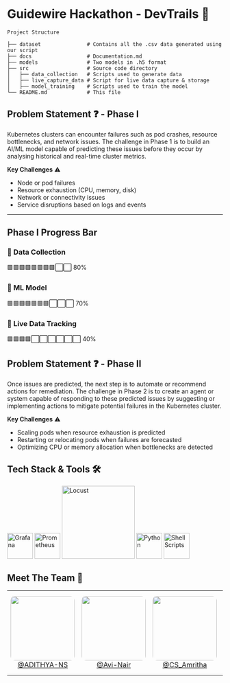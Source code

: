 # Guidewire Hackathon - DevTrails 🚀

```
Project Structure

├── dataset               # Contains all the .csv data generated using our script
├── docs                  # Documentation.md
├── models                # Two models in .h5 format
├── src                   # Source code directory
│   ├── data_collection   # Scripts used to generate data
│   ├── live_capture_data # Script for live data capture & storage
│   ├── model_training    # Scripts used to train the model
└── README.md             # This file
```
Problem Statement ❓ - Phase I
---
Kubernetes clusters can encounter failures such as pod crashes, resource bottlenecks, and network issues. The
challenge in Phase 1 is to build an AI/ML model capable of predicting these issues before they occur by analysing
historical and real-time cluster metrics.

**Key Challenges** ⚠️
- Node or pod failures
- Resource exhaustion (CPU, memory, disk)
- Network or connectivity issues
- Service disruptions based on logs and events
  
---
Phase I Progress Bar 
---  
### 📌 Data Collection 
🟩🟩🟩🟩🟩🟩🟩🟩⬜⬜  80%   

### 📌 ML Model 
🟩🟩🟩🟩🟩🟩🟩⬜⬜⬜  70% 

### 📌 Live Data Tracking  
🟩🟩🟩🟩⬜⬜⬜⬜⬜⬜  40% 




Problem Statement ❓ - Phase II
---
Once issues are predicted, the next step is to automate or recommend actions for remediation. The challenge in Phase
2 is to create an agent or system capable of responding to these predicted issues by suggesting or implementing actions
to mitigate potential failures in the Kubernetes cluster.

**Key Challenges** ⚠️
- Scaling pods when resource exhaustion is predicted
- Restarting or relocating pods when failures are forecasted
- Optimizing CPU or memory allocation when bottlenecks are detected


## Tech Stack & Tools 🛠️

  <p>
    <img src="https://cdn.jsdelivr.net/gh/devicons/devicon/icons/grafana/grafana-original.svg" alt="Grafana" width="60"/>
    <img src="https://cdn.jsdelivr.net/gh/devicons/devicon/icons/prometheus/prometheus-original.svg" alt="Prometheus" width="60"/>
    <img src="https://locust.io/static/img/logo.png" alt="Locust" width="170"/>
    <img src="https://cdn.jsdelivr.net/gh/devicons/devicon/icons/python/python-original.svg" alt="Python" width="60"/>
    <img src="https://upload.wikimedia.org/wikipedia/commons/4/4b/Bash_Logo_Colored.svg" alt="Shell Scripts" width="60"/>
  </p>


## Meet The Team 👥

<div align="center">
  <table>
    <tr>
      <td align="center">
        <a href="https://github.com/ADITHYA-NS">
          <img src="https://github.com/ADITHYA-NS.png" width="150" style="border-radius:10px;"><br>
          @ADITHYA-NS
        </a>
      </td>
      <td align="center">
        <a href="https://github.com/Avi-Nair">
          <img src="https://github.com/Avi-Nair.png" width="150" style="border-radius:10px;"><br>
          @Avi-Nair
        </a>
      </td>
      <td align="center">
        <a href="https://github.com/CS-Amritha">
          <img src="https://github.com/CS-Amritha.png" width="150" style="border-radius:10px;"><br>
          @CS_Amritha
        </a>
      </td>
      <td align="center">
        <a href="https://github.com/Anaswara-Suresh">
          <img src="https://github.com/Anaswara-Suresh.png" width="150" style="border-radius:10px;"><br>
          @Anaswara-Suresh
        </a>
      </td>
      <td align="center">
        <a href="https://github.com/R-Sruthi">
          <img src="https://github.com/R-Sruthi.png" width="150" style="border-radius:10px;"><br>
          @R-Sruthi
        </a>
      </td>
    </tr>
  </table>
</div>

